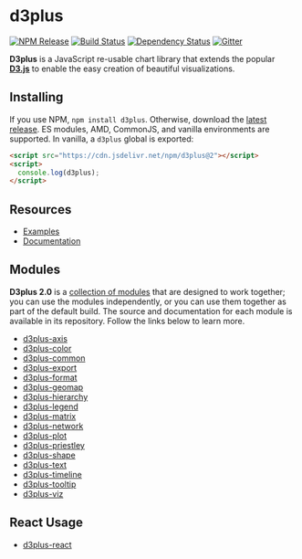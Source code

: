 # d3plus

[![NPM Release](http://img.shields.io/npm/v/d3plus.svg?style=flat)](https://www.npmjs.org/package/d3plus) [![Build Status](https://travis-ci.org/d3plus/d3plus.svg?branch=master)](https://travis-ci.org/d3plus/d3plus) [![Dependency Status](http://img.shields.io/david/d3plus/d3plus.svg?style=flat)](https://david-dm.org/d3plus/d3plus) [![Gitter](https://img.shields.io/badge/-chat_on_gitter-brightgreen.svg?style=flat&logo=gitter-white)](https://gitter.im/d3plus/)

**D3plus** is a JavaScript re-usable chart library that extends the popular **[D3.js](https://d3js.org/)** to enable the easy creation of beautiful visualizations.

## Installing

If you use NPM, `npm install d3plus`. Otherwise, download the [latest release](https://github.com/d3plus/d3plus/releases/latest). ES modules, AMD, CommonJS, and vanilla environments are supported. In vanilla, a `d3plus` global is exported:

```html
<script src="https://cdn.jsdelivr.net/npm/d3plus@2"></script>
<script>
  console.log(d3plus);
</script>
```

## Resources

* [Examples](http://d3plus.org/examples/)
* [Documentation](http://d3plus.org/docs/)

## Modules

**D3plus 2.0** is a [collection of modules](https://github.com/d3plus) that are designed to work together; you can use the modules independently, or you can use them together as part of the default build. The source and documentation for each module is available in its repository. Follow the links below to learn more.

* [d3plus-axis](https://github.com/d3plus/d3plus-axis)
* [d3plus-color](https://github.com/d3plus/d3plus-color)
* [d3plus-common](https://github.com/d3plus/d3plus-common)
* [d3plus-export](https://github.com/d3plus/d3plus-export)
* [d3plus-format](https://github.com/d3plus/d3plus-format)
* [d3plus-geomap](https://github.com/d3plus/d3plus-geomap)
* [d3plus-hierarchy](https://github.com/d3plus/d3plus-hierarchy)
* [d3plus-legend](https://github.com/d3plus/d3plus-legend)
* [d3plus-matrix](https://github.com/d3plus/d3plus-matrix)
* [d3plus-network](https://github.com/d3plus/d3plus-network)
* [d3plus-plot](https://github.com/d3plus/d3plus-plot)
* [d3plus-priestley](https://github.com/d3plus/d3plus-priestley)
* [d3plus-shape](https://github.com/d3plus/d3plus-shape)
* [d3plus-text](https://github.com/d3plus/d3plus-text)
* [d3plus-timeline](https://github.com/d3plus/d3plus-timeline)
* [d3plus-tooltip](https://github.com/d3plus/d3plus-tooltip)
* [d3plus-viz](https://github.com/d3plus/d3plus-viz)

## React Usage

* [d3plus-react](https://github.com/d3plus/d3plus-react)
